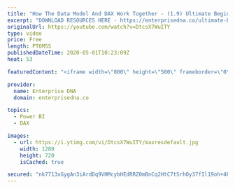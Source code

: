 ```yaml
---
title: "How The Data Model And DAX Work Together - (1.9) Ultimate Beginners Guide to DAX 2020"
excerpt: "DOWNLOAD RESOURCES HERE - https://enterprisedna.co/ultimate-beginners-guide-to-dax-resource-downloads/ START FROM THE BEGINNING - https://www.youtube.com/playlist?list=PL1myWUzvmmDGmLfty3BDluz8nzme1dZxg  Follow along to the beginners guide DAX tutorials by using the demo data available for download."
originalUrl: https://youtube.com/watch?v=DtcsX7WuITY
type: video
price: Free
length: PT6M5S
publishedDateTime: 2020-05-01T10:23:09Z
heat: 53

featuredContent: "<iframe width=\"800\" height=\"500\" frameborder=\"0\" src=\"https://www.youtube.com/embed/DtcsX7WuITY\" allow=\"accelerometer; autoplay; encrypted-media; gyroscope; picture-in-picture\" allowfullscreen></iframe>"

provider:
  name: Enterprise DNA
  domain: enterprisedna.co

topics:
  - Power BI
  - DAX

images:
  - url: https://i.ytimg.com/vi/DtcsX7WuITY/maxresdefault.jpg
    width: 1280
    height: 720
    isCached: true

secured: "nk7713xGygAn3iArdDq9VHMcybHEdRRZ0mBnCq2HtC7tSrhOy37fIl19oh+4FbdkfFjNKgNuK1JPSpAK+tQAOUmeUVU2BJaC0ro3Khu6kIHuzOgmPbGUJzRM5MO+4ED+EKPoPtXKZgDOS4Q/WNoRZX4wD1Gk9wu3vSVG8d/5d3tujqkN1jyVCEQE98PwqfZq21bEBFe/bESAXJFPx61o4feQb7vXRdlJYXvRgs2c/TjEk56inOTIU7q8dV4b04fwT24R15Sz+SLAv8W1kKYDR3BY3g7Qh8BuXZaLWIbZQROBWfHcWViTH7BovK9Woz2YrJRvN2tG20QJzpUhQrxn6SefjTNYvYMjbyEFNIGsD7PIhiXxFM1wjzIE00zouKcnHCqg4+ZXrU0bi15zwJ9TOg==;ArLARililuyV7an8u4DF8g=="
---
```


